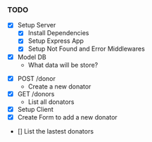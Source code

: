 ### TODO

* [x] Setup Server
    * [x] Install Dependencies
    * [x] Setup Express App
    * [x] Setup Not Found and Error Middlewares
* [x] Model DB
  * What data will be store?
<!-- * [x] Setup Mongoose Model(s) -->
* [x] POST /donor
    * Create a new donator
* [x] GET /donors
    * List all donators
* [x] Setup Client
* [x] Create Form to add a new donator
* [] List the lastest donators